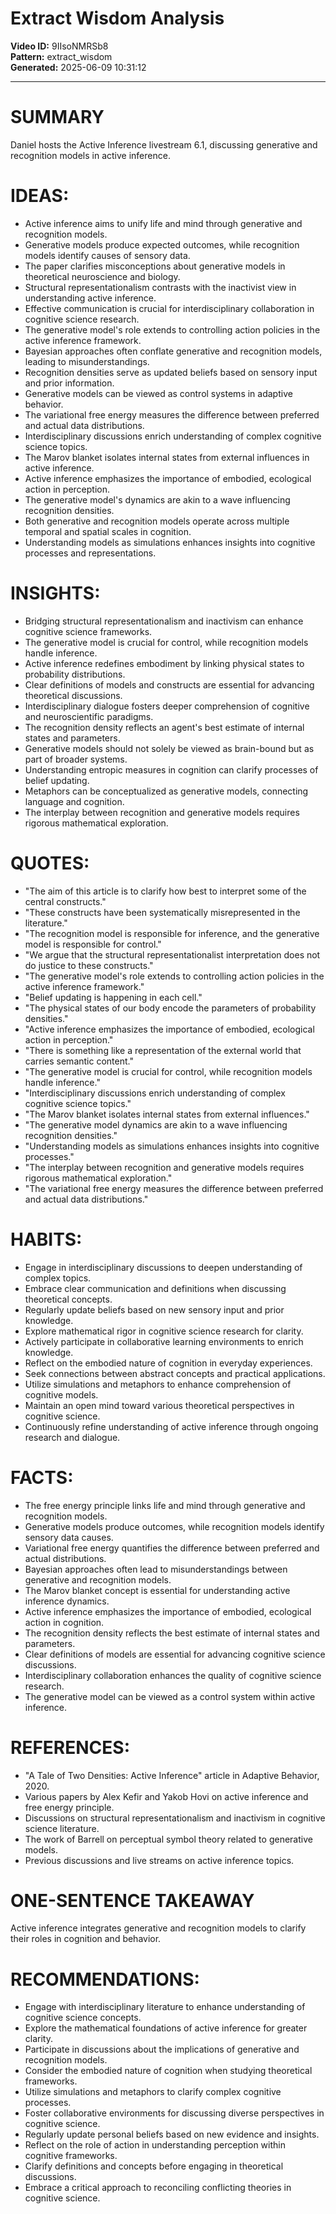 # Extract Wisdom Analysis

**Video ID:** 9IIsoNMRSb8  
**Pattern:** extract_wisdom  
**Generated:** 2025-06-09 10:31:12  

---

# SUMMARY
Daniel hosts the Active Inference livestream 6.1, discussing generative and recognition models in active inference.

# IDEAS:
- Active inference aims to unify life and mind through generative and recognition models.
- Generative models produce expected outcomes, while recognition models identify causes of sensory data.
- The paper clarifies misconceptions about generative models in theoretical neuroscience and biology.
- Structural representationalism contrasts with the inactivist view in understanding active inference.
- Effective communication is crucial for interdisciplinary collaboration in cognitive science research.
- The generative model's role extends to controlling action policies in the active inference framework.
- Bayesian approaches often conflate generative and recognition models, leading to misunderstandings.
- Recognition densities serve as updated beliefs based on sensory input and prior information.
- Generative models can be viewed as control systems in adaptive behavior.
- The variational free energy measures the difference between preferred and actual data distributions.
- Interdisciplinary discussions enrich understanding of complex cognitive science topics.
- The Marov blanket isolates internal states from external influences in active inference.
- Active inference emphasizes the importance of embodied, ecological action in perception.
- The generative model's dynamics are akin to a wave influencing recognition densities.
- Both generative and recognition models operate across multiple temporal and spatial scales in cognition.
- Understanding models as simulations enhances insights into cognitive processes and representations.

# INSIGHTS:
- Bridging structural representationalism and inactivism can enhance cognitive science frameworks.
- The generative model is crucial for control, while recognition models handle inference.
- Active inference redefines embodiment by linking physical states to probability distributions.
- Clear definitions of models and constructs are essential for advancing theoretical discussions.
- Interdisciplinary dialogue fosters deeper comprehension of cognitive and neuroscientific paradigms.
- The recognition density reflects an agent's best estimate of internal states and parameters.
- Generative models should not solely be viewed as brain-bound but as part of broader systems.
- Understanding entropic measures in cognition can clarify processes of belief updating.
- Metaphors can be conceptualized as generative models, connecting language and cognition.
- The interplay between recognition and generative models requires rigorous mathematical exploration.

# QUOTES:
- "The aim of this article is to clarify how best to interpret some of the central constructs."
- "These constructs have been systematically misrepresented in the literature."
- "The recognition model is responsible for inference, and the generative model is responsible for control."
- "We argue that the structural representationalist interpretation does not do justice to these constructs."
- "The generative model's role extends to controlling action policies in the active inference framework."
- "Belief updating is happening in each cell."
- "The physical states of our body encode the parameters of probability densities."
- "Active inference emphasizes the importance of embodied, ecological action in perception."
- "There is something like a representation of the external world that carries semantic content."
- "The generative model is crucial for control, while recognition models handle inference."
- "Interdisciplinary discussions enrich understanding of complex cognitive science topics."
- "The Marov blanket isolates internal states from external influences."
- "The generative model dynamics are akin to a wave influencing recognition densities."
- "Understanding models as simulations enhances insights into cognitive processes."
- "The interplay between recognition and generative models requires rigorous mathematical exploration."
- "The variational free energy measures the difference between preferred and actual data distributions."

# HABITS:
- Engage in interdisciplinary discussions to deepen understanding of complex topics.
- Embrace clear communication and definitions when discussing theoretical concepts.
- Regularly update beliefs based on new sensory input and prior knowledge.
- Explore mathematical rigor in cognitive science research for clarity.
- Actively participate in collaborative learning environments to enrich knowledge.
- Reflect on the embodied nature of cognition in everyday experiences.
- Seek connections between abstract concepts and practical applications.
- Utilize simulations and metaphors to enhance comprehension of cognitive models.
- Maintain an open mind toward various theoretical perspectives in cognitive science.
- Continuously refine understanding of active inference through ongoing research and dialogue.

# FACTS:
- The free energy principle links life and mind through generative and recognition models.
- Generative models produce outcomes, while recognition models identify sensory data causes.
- Variational free energy quantifies the difference between preferred and actual distributions.
- Bayesian approaches often lead to misunderstandings between generative and recognition models.
- The Marov blanket concept is essential for understanding active inference dynamics.
- Active inference emphasizes the importance of embodied, ecological action in cognition.
- The recognition density reflects the best estimate of internal states and parameters.
- Clear definitions of models are essential for advancing cognitive science discussions.
- Interdisciplinary collaboration enhances the quality of cognitive science research.
- The generative model can be viewed as a control system within active inference.

# REFERENCES:
- "A Tale of Two Densities: Active Inference" article in Adaptive Behavior, 2020.
- Various papers by Alex Kefir and Yakob Hovi on active inference and free energy principle.
- Discussions on structural representationalism and inactivism in cognitive science literature.
- The work of Barrell on perceptual symbol theory related to generative models.
- Previous discussions and live streams on active inference topics.

# ONE-SENTENCE TAKEAWAY
Active inference integrates generative and recognition models to clarify their roles in cognition and behavior.

# RECOMMENDATIONS:
- Engage with interdisciplinary literature to enhance understanding of cognitive science concepts.
- Explore the mathematical foundations of active inference for greater clarity.
- Participate in discussions about the implications of generative and recognition models.
- Consider the embodied nature of cognition when studying theoretical frameworks.
- Utilize simulations and metaphors to clarify complex cognitive processes.
- Foster collaborative environments for discussing diverse perspectives in cognitive science.
- Regularly update personal beliefs based on new evidence and insights.
- Reflect on the role of action in understanding perception within cognitive frameworks.
- Clarify definitions and concepts before engaging in theoretical discussions.
- Embrace a critical approach to reconciling conflicting theories in cognitive science.